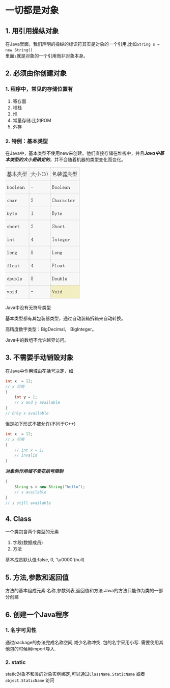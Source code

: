 # 一切都是对象

## 1. 用引用操纵对象

在Java里面，我们声明的操纵的标识符其实是对象的一个引用,比如`String s = new String()`  
里面`s`就是对象的一个引用而非对象本身。

## 2. 必须由你创建对象

### 1. 程序中，常见的存储位置有

1. 寄存器
2. 堆栈
3. 堆
4. 常量存储:比如ROM
5. 外存

### 2. 特例：基本类型

在Java中，基本类型不使用new来创建。他们直接存储在堆栈中，并且***Java中基本类型的大小是确定的***，并不会随着机器的类型变化而变化。

![](images/20201204182136.png)

Java中没有无符号类型

基本类型都有其包装器类型，通过自动装箱拆箱来自动转换。

高精度数字类型：BigDecimal， BigInteger。

Java中的数组不允许越界访问。

## 3. 不需要手动销毁对象

在Java中作用域由花括号决定，如
```Java
int x  = 12;
// x 可用
{
    int y = 1;
    // x and y available
}
// Only x available
```

但是如下形式不被允许(不同于C++)
```Java
int x  = 12;
// x 可用
{
    // int x = 1;
    // invalid
}
```

***对象的作用域不受花括号限制***

```Java
{
    String s = new String("hello");
    // s available
}
// s still available
```

## 4. Class
一个类包含两个类型的元素
1. 字段(数据成员)
2. 方法

基本成员默认值:false, 0, '\u0000'(null)

## 5. 方法,参数和返回值
方法的基本组成元素:名称,参数列表,返回值和方法.Java的方法只能作为类的一部分创建

## 6. 创建一个Java程序

### 1. 名字可见性

通过package的办法完成名称空间,减少名称冲突. 包的名字采用小写. 需要使用其他包的时候用import导入.

### 2. static

static对象不和类的对象实例绑定,可以通过`ClassName.StaticName` 或者 `object.StaticName` 访问